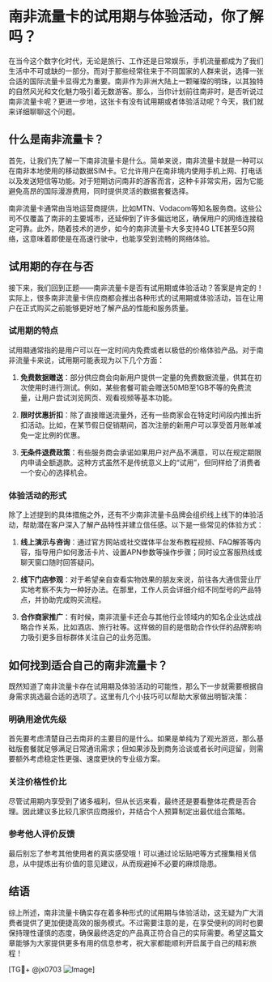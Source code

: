 # 南非流量卡的试用期与体验活动，你了解吗？

在当今这个数字化时代，无论是旅行、工作还是日常娱乐，手机流量都成为了我们生活中不可或缺的一部分。而对于那些经常往来于不同国家的人群来说，选择一张合适的国际流量卡显得尤为重要。南非作为非洲大陆上一颗璀璨的明珠，以其独特的自然风光和文化魅力吸引着无数游客。那么，当你计划前往南非时，是否听说过南非流量卡呢？更进一步地，这张卡有没有试用期或者体验活动呢？今天，我们就来详细聊聊这个问题。

## 什么是南非流量卡？

首先，让我们先了解一下南非流量卡是什么。简单来说，南非流量卡就是一种可以在南非本地使用的移动数据SIM卡。它允许用户在南非境内使用手机上网、打电话以及发送短信等功能。对于短期访问南非的游客而言，这种卡非常实用，因为它能避免高昂的国际漫游费用，同时提供灵活的数据套餐选择。

南非流量卡通常由当地运营商提供，比如MTN、Vodacom等知名服务商。这些公司不仅覆盖了南非的主要城市，还延伸到了许多偏远地区，确保用户的网络连接稳定可靠。此外，随着技术的进步，如今的南非流量卡大多支持4G LTE甚至5G网络，这意味着即使是在高速行驶中，也能享受到流畅的网络体验。

## 试用期的存在与否

接下来，我们回到正题——南非流量卡是否有试用期或体验活动？答案是肯定的！实际上，很多南非流量卡供应商都会推出各种形式的试用期或体验活动，旨在让用户在正式购买之前能够更好地了解产品的性能和服务质量。

### 试用期的特点

试用期通常指的是用户可以在一定时间内免费或者以极低的价格体验产品。对于南非流量卡来说，试用期可能表现为以下几个方面：

1. **免费数据赠送**：部分供应商会向新用户提供一定量的免费数据流量，供其在初次使用时进行测试。例如，某些套餐可能会赠送50MB至1GB不等的免费流量，让用户尝试浏览网页、观看视频等基本功能。
   
2. **限时优惠折扣**：除了直接赠送流量外，还有一些商家会在特定时间段内推出折扣活动。比如，在某节假日促销期间，首次注册的新用户可以享受首月账单减免一定比例的优惠。

3. **无条件退费政策**：有些服务商会承诺如果用户对产品不满意，可以在规定期限内申请全额退款。这种方式虽然不是传统意义上的“试用”，但同样给了消费者一个安心的选择机会。

### 体验活动的形式

除了上述提到的具体措施之外，还有不少南非流量卡品牌会组织线上线下的体验活动，帮助潜在客户深入了解产品特性并建立信任感。以下是一些常见的体验方式：

1. **线上演示与咨询**：通过官方网站或社交媒体平台发布教程视频、FAQ解答等内容，指导用户如何激活卡片、设置APN参数等操作步骤；同时设立客服热线或聊天窗口随时回答疑问。

2. **线下门店参观**：对于希望亲自查看实物效果的朋友来说，前往各大通信营业厅实地考察不失为一种好办法。在那里，工作人员会详细介绍不同型号的产品特点，并协助完成购买流程。

3. **合作商家推广**：有时候，南非流量卡还会与其他行业领域内的知名企业达成战略合作关系，比如酒店、旅行社等。这样做的目的是借助合作伙伴的品牌影响力吸引更多目标群体关注自己的业务范围。

## 如何找到适合自己的南非流量卡？

既然知道了南非流量卡存在试用期及体验活动的可能性，那么下一步就需要根据自身需求挑选最合适的选项了。这里有几个小技巧可以帮助大家做出明智决策：

### 明确用途优先级

首先要考虑清楚自己去南非的主要目的是什么。如果是单纯为了观光游览，那么基础版套餐就足够满足日常通讯需求；但如果涉及到商务洽谈或者长时间逗留，则需要额外考虑稳定性更强、速度更快的专业级方案。

### 关注价格性价比

尽管试用期内享受到了诸多福利，但从长远来看，最终还是要看整体花费是否合理。因此建议多比较几家供应商报价，并结合个人预算制定出最优组合策略。

### 参考他人评价反馈

最后别忘了参考其他使用者的真实感受哦！可以通过论坛贴吧等方式搜集相关信息，从中提炼出有价值的意见建议，从而规避掉不必要的麻烦隐患。

## 结语

综上所述，南非流量卡确实存在着多种形式的试用期与体验活动，这无疑为广大消费者提供了更加便捷高效的服务模式。不过需要注意的是，在享受便利的同时也要保持理性谨慎的态度，确保最终选定的产品真正符合自己的实际需要。希望这篇文章能够为大家提供更多有用的信息参考，祝大家都能顺利开启属于自己的精彩旅程！

[TG💪+ @jx0703 ![Image](https://github.com/user-attachments/assets/dbca1d08-cadb-493c-b0ec-ad6f7a83f270)]